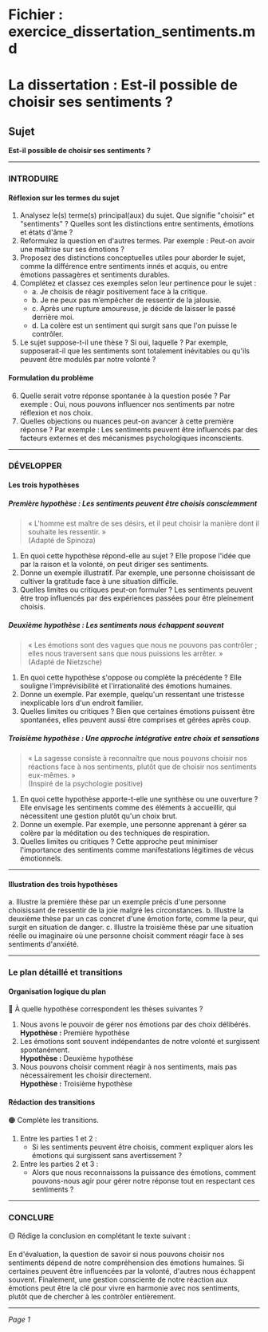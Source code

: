 # Fichier : exercice_dissertation_sentiments.md

# La dissertation : Est-il possible de choisir ses sentiments ?

## Sujet
**Est-il possible de choisir ses sentiments ?**

---

### INTRODUIRE

#### Réflexion sur les termes du sujet

1. Analysez le(s) terme(s) principal(aux) du sujet. Que signifie "choisir" et "sentiments" ? Quelles sont les distinctions entre sentiments, émotions et états d'âme ?
2. Reformulez la question en d'autres termes. Par exemple : Peut-on avoir une maîtrise sur ses émotions ?
3. Proposez des distinctions conceptuelles utiles pour aborder le sujet, comme la différence entre sentiments innés et acquis, ou entre émotions passagères et sentiments durables.
4. Complétez et classez ces exemples selon leur pertinence pour le sujet :
   - a. Je choisis de réagir positivement face à la critique.
   - b. Je ne peux pas m’empêcher de ressentir de la jalousie.
   - c. Après une rupture amoureuse, je décide de laisser le passé derrière moi.
   - d. La colère est un sentiment qui surgit sans que l'on puisse le contrôler.
5. Le sujet suppose-t-il une thèse ? Si oui, laquelle ? Par exemple, supposerait-il que les sentiments sont totalement inévitables ou qu'ils peuvent être modulés par notre volonté ?

#### Formulation du problème

6. Quelle serait votre réponse spontanée à la question posée ? Par exemple : Oui, nous pouvons influencer nos sentiments par notre réflexion et nos choix.
7. Quelles objections ou nuances peut-on avancer à cette première réponse ? Par exemple : Les sentiments peuvent être influencés par des facteurs externes et des mécanismes psychologiques inconscients.

---

### DÉVELOPPER

#### Les trois hypothèses

##### Première hypothèse : Les sentiments peuvent être choisis consciemment

> « L'homme est maître de ses désirs, et il peut choisir la manière dont il souhaite les ressentir. »  
> (Adapté de Spinoza)

1. En quoi cette hypothèse répond-elle au sujet ? Elle propose l'idée que par la raison et la volonté, on peut diriger ses sentiments.
2. Donne un exemple illustratif. Par exemple, une personne choisissant de cultiver la gratitude face à une situation difficile.
3. Quelles limites ou critiques peut-on formuler ? Les sentiments peuvent être trop influencés par des expériences passées pour être pleinement choisis.

##### Deuxième hypothèse : Les sentiments nous échappent souvent

> « Les émotions sont des vagues que nous ne pouvons pas contrôler ; elles nous traversent sans que nous puissions les arrêter. »  
> (Adapté de Nietzsche)

1. En quoi cette hypothèse s'oppose ou complète la précédente ? Elle souligne l'imprévisibilité et l'irrationalité des émotions humaines.
2. Donne un exemple. Par exemple, quelqu'un ressentant une tristesse inexplicable lors d'un endroit familier.
3. Quelles limites ou critiques ? Bien que certaines émotions puissent être spontanées, elles peuvent aussi être comprises et gérées après coup.

##### Troisième hypothèse : Une approche intégrative entre choix et sensations

> « La sagesse consiste à reconnaître que nous pouvons choisir nos réactions face à nos sentiments, plutôt que de choisir nos sentiments eux-mêmes. »  
> (Inspiré de la psychologie positive)

1. En quoi cette hypothèse apporte-t-elle une synthèse ou une ouverture ? Elle envisage les sentiments comme des éléments à accueillir, qui nécessitent une gestion plutôt qu'un choix brut.
2. Donne un exemple. Par exemple, une personne apprenant à gérer sa colère par la méditation ou des techniques de respiration.
3. Quelles limites ou critiques ? Cette approche peut minimiser l'importance des sentiments comme manifestations légitimes de vécus émotionnels.

---

#### Illustration des trois hypothèses

a. Illustre la première thèse par un exemple précis d'une personne choisissant de ressentir de la joie malgré les circonstances.
b. Illustre la deuxième thèse par un cas concret d'une émotion forte, comme la peur, qui surgit en situation de danger.
c. Illustre la troisième thèse par une situation réelle ou imaginaire où une personne choisit comment réagir face à ses sentiments d'anxiété.

---

### Le plan détaillé et transitions

#### Organisation logique du plan

🔴 À quelle hypothèse correspondent les thèses suivantes ?

1. Nous avons le pouvoir de gérer nos émotions par des choix délibérés.  
   **Hypothèse :** Première hypothèse
2. Les émotions sont souvent indépendantes de notre volonté et surgissent spontanément.  
   **Hypothèse :** Deuxième hypothèse
3. Nous pouvons choisir comment réagir à nos sentiments, mais pas nécessairement les choisir directement.  
   **Hypothèse :** Troisième hypothèse

#### Rédaction des transitions

🟠 Complète les transitions.

1. Entre les parties 1 et 2 :  
   - Si les sentiments peuvent être choisis, comment expliquer alors les émotions qui surgissent sans avertissement ?
2. Entre les parties 2 et 3 :  
   - Alors que nous reconnaissons la puissance des émotions, comment pouvons-nous agir pour gérer notre réponse tout en respectant ces sentiments ?

---

### CONCLURE

🟡 Rédige la conclusion en complétant le texte suivant :

En d'évaluation, la question de savoir si nous pouvons choisir nos sentiments dépend de notre compréhension des émotions humaines. Si certaines peuvent être influencées par la volonté, d'autres nous échappent souvent. Finalement, une gestion consciente de notre réaction aux émotions peut être la clé pour vivre en harmonie avec nos sentiments, plutôt que de chercher à les contrôler entièrement.

--- 

*Page 1*
